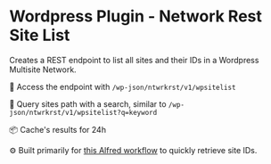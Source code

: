 # Wordpress Plugin - Network Rest Site List

Creates a REST endpoint to list all sites and their IDs in a Wordpress Multisite Network.

🚀 Access the endpoint with `/wp-json/ntwrkrst/v1/wpsitelist`

🔬 Query sites path with a search, similar to `/wp-json/ntwrkrst/v1/wpsitelist?q=keyword`

📦 Cache's results for 24h

⚙️ Built primarily for [this Alfred workflow](https://github.com/davidsword/alfred-workflow-wpsitelist) to quickly retrieve site IDs.
